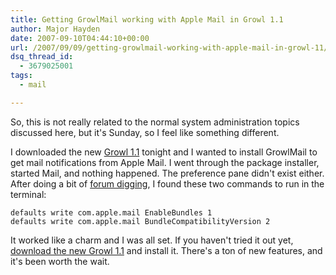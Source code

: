 ```yaml
---
title: Getting GrowlMail working with Apple Mail in Growl 1.1
author: Major Hayden
date: 2007-09-10T04:44:10+00:00
url: /2007/09/09/getting-growlmail-working-with-apple-mail-in-growl-11/
dsq_thread_id:
  - 3679025001
tags:
  - mail

---
```

So, this is not really related to the normal system administration topics discussed here, but it's Sunday, so I feel like something different.

I downloaded the new [Growl 1.1][1] tonight and I wanted to install GrowlMail to get mail notifications from Apple Mail. I went through the package installer, started Mail, and nothing happened. The preference pane didn't exist either. After doing a bit of [forum digging][2], I found these two commands to run in the terminal:

```
defaults write com.apple.mail EnableBundles 1
defaults write com.apple.mail BundleCompatibilityVersion 2
```

It worked like a charm and I was all set. If you haven't tried it out yet, [download the new Growl 1.1][3] and install it. There's a ton of new features, and it's been worth the wait.

 [1]: http://growl.info
 [2]: http://forums.cocoaforge.com/viewtopic.php?p=90671#90671
 [3]: http://growl.info/downloads.php

